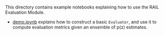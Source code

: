 This directory contains example notebooks explaining how to use the RAIL Evaluation Module.

- [demo.ipynb](https://htmlpreview.github.io/?https://github.com/LSSTDESC/RAIL/blob/master/examples/evaluation/demo.html) explains how to construct a basic `Evaluator`, and use it to compute evaluation metrics given an ensemble of p(z) estimates.
